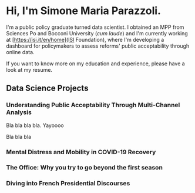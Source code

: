 # Hi, I'm Simone Maria Parazzoli.

I'm a public policy graduate turned data scientist. I obtained an MPP from Sciences Po and Bocconi University (_cum laude_) and I'm currently working at [https://isi.it/en/home](ISI Foundation), where I'm developing a dashboard for policymakers to assess reforms' public acceptability through online data.

If you want to know more on my education and experience, please have a look at my resume.

<!--## Education

- **Bocconi University** $|$ MSc Public Policy (_cum laude_, 03/23)
- **Sciences Po** | Master in Public Policy (_cum laude_, 06/22)
- **University of Bologna** | BA Political Science (_cum laude_, 07/20)

## Experience
- **ISI Foundation** | Junior Data Scientist (05/23 - Present)
- **OECD Observatory of Public Sector Innovation** | Intern (10/22 - 03/23)
- **Digital Policy Alert** | Consultant (07/22 - 09/23)
- **Bocconi LEAP** | Research Assistant (04/21 - 07/21)and -->

## Data Science Projects

### Understanding Public Acceptability Through Multi-Channel Analysis

Bla bla bla bla. Yayoooo

Bla bla bla

### Mental Distress and Mobility in COVID-19 Recovery

### The Office: Why you try to go beyond the first season

### Diving into French Presidential Discourses
